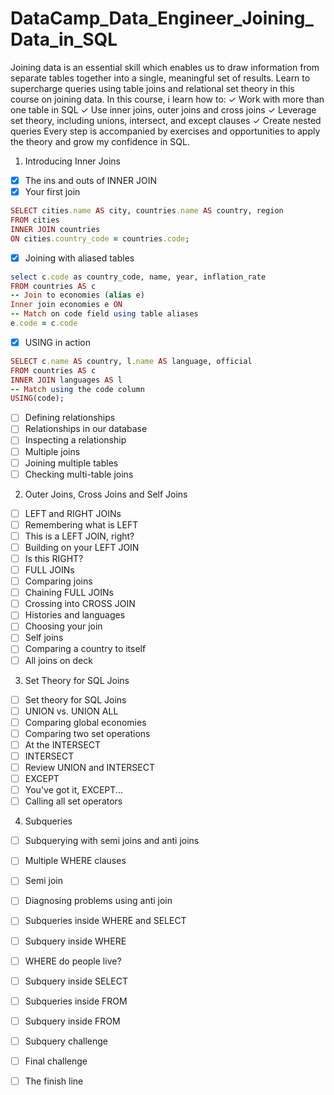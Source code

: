# DataCamp_Data_Engineer_Joining_Data_in_SQL

Joining data is an essential skill which enables us to draw information from separate tables together into a single, meaningful set of results. Learn to supercharge queries using table joins and relational set theory in this course on joining data.
In this course, i learn how to:
✓ Work with more than one table in SQL
✓ Use inner joins, outer joins and cross joins
✓ Leverage set theory, including unions, intersect, and except clauses
✓ Create nested queries
Every step is accompanied by exercises and opportunities to apply the theory and grow my confidence in SQL.

1. Introducing Inner Joins

- [x] The ins and outs of INNER JOIN 
- [x] Your first join

```ruby
SELECT cities.name AS city, countries.name AS country, region
FROM cities
INNER JOIN countries
ON cities.country_code = countries.code;
```     

- [x] Joining with aliased tables

```ruby
select c.code as country_code, name, year, inflation_rate
FROM countries AS c
-- Join to economies (alias e)
Inner join economies e ON 
-- Match on code field using table aliases
e.code = c.code
```
- [x] USING in action

```ruby
SELECT c.name AS country, l.name AS language, official
FROM countries AS c
INNER JOIN languages AS l
-- Match using the code column
USING(code);
```

- [ ] Defining relationships
- [ ] Relationships in our database
- [ ] Inspecting a relationship
- [ ] Multiple joins
- [ ] Joining multiple tables
- [ ] Checking multi-table joins

2. Outer Joins, Cross Joins and Self Joins

- [ ] LEFT and RIGHT JOINs
- [ ] Remembering what is LEFT
- [ ] This is a LEFT JOIN, right?
- [ ] Building on your LEFT JOIN
- [ ] Is this RIGHT?
- [ ] FULL JOINs
- [ ] Comparing joins
- [ ] Chaining FULL JOINs
- [ ] Crossing into CROSS JOIN
- [ ] Histories and languages
- [ ] Choosing your join
- [ ] Self joins
- [ ] Comparing a country to itself
- [ ] All joins on deck

3. Set Theory for SQL Joins

- [ ] Set theory for SQL Joins
- [ ] UNION vs. UNION ALL
- [ ] Comparing global economies
- [ ] Comparing two set operations
- [ ] At the INTERSECT
- [ ] INTERSECT
- [ ] Review UNION and INTERSECT
- [ ] EXCEPT
- [ ] You've got it, EXCEPT...
- [ ] Calling all set operators
  
4. Subqueries

- [ ] Subquerying with semi joins and anti joins
- [ ] Multiple WHERE clauses
- [ ] Semi join
- [ ] Diagnosing problems using anti join
- [ ] Subqueries inside WHERE and SELECT
- [ ] Subquery inside WHERE
- [ ] WHERE do people live?
- [ ] Subquery inside SELECT
- [ ] Subqueries inside FROM
- [ ] Subquery inside FROM
- [ ] Subquery challenge
- [ ] Final challenge
- [ ] The finish line

  
